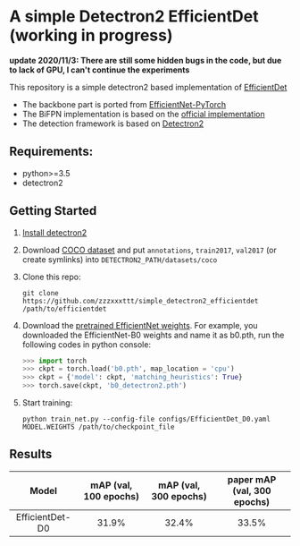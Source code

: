 # A simple Detectron2 EfficientDet (working in progress)

**update 2020/11/3: There are still some hidden bugs in the code, but due to lack of GPU, I can't continue the experiments** 

This repository is a simple detectron2 based implementation of [EfficientDet](https://arxiv.org/pdf/1911.09070.pdf)

+ The backbone part is ported from [EfficientNet-PyTorch](https://github.com/lukemelas/EfficientNet-PyTorch)
+ The BiFPN implementation is based on the [official implementation](https://github.com/google/automl/tree/master/efficientdet)
+ The detection framework is based on [Detectron2](https://github.com/facebookresearch/detectron2)

## Requirements:
- python>=3.5
- detectron2

## Getting Started
1. [Install detectron2](https://github.com/facebookresearch/detectron2/blob/master/INSTALL.md)

2. Download [COCO dataset](http://cocodataset.org/#download) and put ```annotations```, ```train2017```, ```val2017``` (or create symlinks) into ```DETECTRON2_PATH/datasets/coco```

3. Clone this repo:
    ```
    git clone https://github.com/zzzxxxttt/simple_detectron2_efficientdet /path/to/efficientdet
    ```

4. Download the [pretrained EfficientNet weights](https://github.com/lukemelas/EfficientNet-PyTorch). For example, you downloaded the EfficientNet-B0 weights and name it as b0.pth, run the following codes in python console:
   
   ```python
   >>> import torch
   >>> ckpt = torch.load('b0.pth', map_location = 'cpu')
   >>> ckpt = {'model': ckpt, 'matching_heuristics': True}
   >>> torch.save(ckpt, 'b0_detectron2.pth')
   ```
   
5. Start training: 
    ```
    python train_net.py --config-file configs/EfficientDet_D0.yaml MODEL.WEIGHTS /path/to/checkpoint_file
    ```

## Results

|      Model      | mAP (val, 100 epochs) | mAP (val, 300 epochs) | paper mAP (val, 300 epochs) |
| :-------------: | :-----------------: | :------------------: | :-----------------------------: |
| EfficientDet-D0 |        31.9%        |        32.4%         |              33.5%              |

